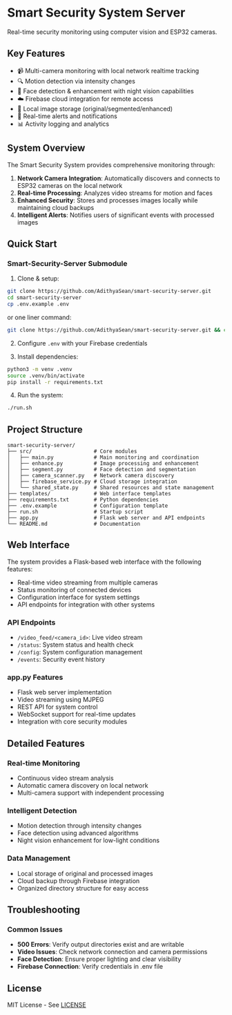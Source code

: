 # Smart Security System Server

Real-time security monitoring using computer vision and ESP32 cameras.

## Key Features
- 📹 Multi-camera monitoring with local network realtime tracking
- 🔍 Motion detection via intensity changes
- 👤 Face detection & enhancement with night vision capabilities
- ☁️ Firebase cloud integration for remote access
- 💾 Local image storage (original/segmented/enhanced)
- 🚨 Real-time alerts and notifications
- 📊 Activity logging and analytics

## System Overview

The Smart Security System provides comprehensive monitoring through:
1. **Network Camera Integration**: Automatically discovers and connects to ESP32 cameras on the local network
2. **Real-time Processing**: Analyzes video streams for motion and faces
3. **Enhanced Security**: Stores and processes images locally while maintaining cloud backups
4. **Intelligent Alerts**: Notifies users of significant events with processed images

## Quick Start

### Smart-Security-Server Submodule

1. Clone & setup:
```bash
git clone https://github.com/AdithyaSean/smart-security-server.git
cd smart-security-server
cp .env.example .env
```
or one liner command:
```bash
git clone https://github.com/AdithyaSean/smart-security-server.git && cd smart-security-server && cp .env.example .env
```

2. Configure `.env` with your Firebase credentials

3. Install dependencies:
```bash
python3 -m venv .venv
source .venv/bin/activate
pip install -r requirements.txt
```

4. Run the system:
```sh
./run.sh
```

## Project Structure

```
smart-security-server/
├── src/                    # Core modules
│   ├── main.py             # Main monitoring and coordination
│   ├── enhance.py          # Image processing and enhancement
│   ├── segment.py          # Face detection and segmentation
│   ├── camera_scanner.py   # Network camera discovery
│   ├── firebase_service.py # Cloud storage integration
│   └── shared_state.py     # Shared resources and state management
├── templates/              # Web interface templates
├── requirements.txt        # Python dependencies
├── .env.example            # Configuration template
├── run.sh                  # Startup script
├── app.py                  # Flask web server and API endpoints
└── README.md               # Documentation
```

## Web Interface

The system provides a Flask-based web interface with the following features:
- Real-time video streaming from multiple cameras
- Status monitoring of connected devices
- Configuration interface for system settings
- API endpoints for integration with other systems

### API Endpoints
- `/video_feed/<camera_id>`: Live video stream
- `/status`: System status and health check
- `/config`: System configuration management
- `/events`: Security event history

### app.py Features
- Flask web server implementation
- Video streaming using MJPEG
- REST API for system control
- WebSocket support for real-time updates
- Integration with core security modules

## Detailed Features

### Real-time Monitoring
- Continuous video stream analysis
- Automatic camera discovery on local network
- Multi-camera support with independent processing

### Intelligent Detection
- Motion detection through intensity changes
- Face detection using advanced algorithms
- Night vision enhancement for low-light conditions

### Data Management
- Local storage of original and processed images
- Cloud backup through Firebase integration
- Organized directory structure for easy access

## Troubleshooting

### Common Issues
- **500 Errors**: Verify output directories exist and are writable
- **Video Issues**: Check network connection and camera permissions
- **Face Detection**: Ensure proper lighting and clear visibility
- **Firebase Connection**: Verify credentials in .env file

## License
MIT License - See [LICENSE](LICENSE)
